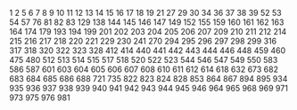 1
2
5
6
7
8
9
10
11
12
13
14
15
16
17
18
19
21
27
29
30
34
36
37
38
39
52
53
54
57
76
81
82
83
129
138
144
145
146
147
149
152
155
159
160
161
162
163
164
174
179
193
194
199
201
202
203
204
205
206
207
209
210
211
212
214
215
216
217
218
220
221
229
230
241
270
294
295
296
297
298
299
316
317
318
320
322
323
328
412
414
440
441
442
443
444
446
448
459
460
475
480
512
513
514
515
517
518
520
522
523
544
546
547
549
550
583
586
587
601
603
604
605
606
607
608
610
611
612
614
618
632
673
682
683
684
685
686
688
721
735
822
823
824
828
853
864
867
894
895
934
935
936
937
938
939
940
941
942
943
944
945
946
964
965
968
969
971
973
975
976
981